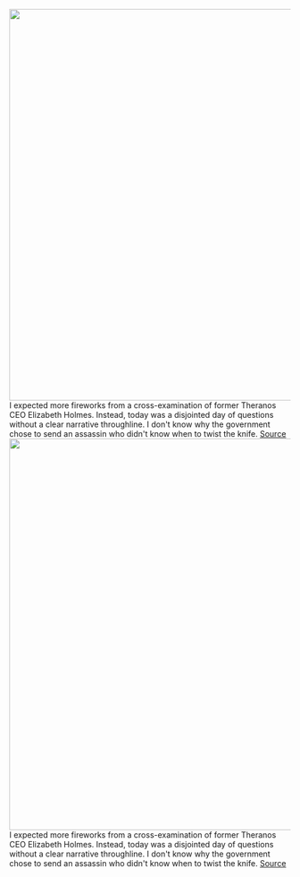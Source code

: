 <img src='https://cdn.vox-cdn.com/thumbor/XWx7aRHut49GHQ_0QdW8d5e5cSE=/0x0:2040x1360/1200x675/filters:focal(857x517:1183x843)/cdn.vox-cdn.com/uploads/chorus_image/image/70242787/vpavic_20211207_4918_0010.0.jpg' width='700px' /><br/>
I expected more fireworks from a cross-examination of former Theranos CEO Elizabeth Holmes. Instead, today was a disjointed day of questions without a clear narrative throughline. I don't know why the government chose to send an assassin who didn't know when to twist the knife.
<a href='https://www.theverge.com/2021/12/7/22823361/elizabeth-holmes-theranos-fraud-trial-cross-examination'> Source <a/><img src='https://cdn.vox-cdn.com/thumbor/XWx7aRHut49GHQ_0QdW8d5e5cSE=/0x0:2040x1360/1200x675/filters:focal(857x517:1183x843)/cdn.vox-cdn.com/uploads/chorus_image/image/70242787/vpavic_20211207_4918_0010.0.jpg' width='700px' /><br/>
I expected more fireworks from a cross-examination of former Theranos CEO Elizabeth Holmes. Instead, today was a disjointed day of questions without a clear narrative throughline. I don't know why the government chose to send an assassin who didn't know when to twist the knife.
<a href='https://www.theverge.com/2021/12/7/22823361/elizabeth-holmes-theranos-fraud-trial-cross-examination'> Source <a/>